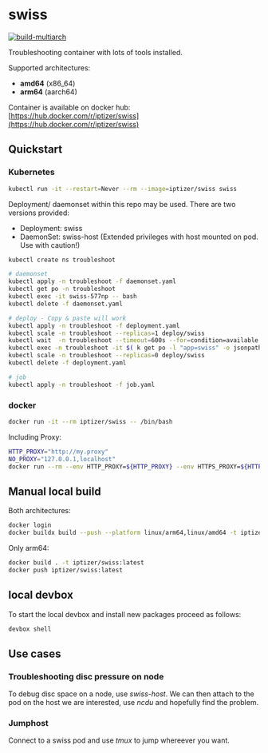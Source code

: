 # swiss

[![build-multiarch](https://github.com/iptizer/swiss/actions/workflows/build.yml/badge.svg)](https://github.com/iptizer/swiss/actions/workflows/build.yml)

Troubleshooting container with lots of tools installed.

Supported architectures:

* **amd64** (x86_64)
* **arm64** (aarch64)

Container is available on docker hub: [https://hub.docker.com/r/iptizer/swiss](https://hub.docker.com/r/iptizer/swiss)

## Quickstart



### Kubernetes

```sh
kubectl run -it --restart=Never --rm --image=iptizer/swiss swiss
```

Deployment/ daemonset within this repo may be used. There are two versions provided:

* Deployment: swiss
* DaemonSet: swiss-host (Extended privileges with host mounted on pod. Use with caution!)

```sh
kubectl create ns troubleshoot

# daemonset
kubectl apply -n troubleshoot -f daemonset.yaml
kubectl get po -n troubleshoot
kubectl exec -it swiss-577np -- bash
kubectl delete -f daemonset.yaml

# deploy - Copy & paste will work
kubectl apply -n troubleshoot -f deployment.yaml
kubectl scale -n troubleshoot --replicas=1 deploy/swiss
kubectl wait  -n troubleshoot --timeout=600s --for=condition=available deploy/swiss && \
kubectl exec -n troubleshoot -it $( k get po -l "app=swiss" -o jsonpath='{.items[0].metadata.name}' )
kubectl scale -n troubleshoot --replicas=0 deploy/swiss
kubectl delete -f deployment.yaml

# job
kubectl apply -n troubleshoot -f job.yaml
```

### docker

```sh
docker run -it --rm iptizer/swiss -- /bin/bash
```

Including Proxy:

```sh
HTTP_PROXY="http://my.proxy"
NO_PROXY="127.0.0.1,localhost"
docker run --rm --env HTTP_PROXY=${HTTP_PROXY} --env HTTPS_PROXY=${HTTP_PROXY} --env http_proxy=${HTTP_PROXY} --env https_proxy=${HTTP_PROXY} --env NO_PROXY=${NO_PROXY} --env no_proxy=${NO_PROXY} -it iptizer/swiss
```

## Manual local build

Both architectures:

```sh
docker login
docker buildx build --push --platform linux/arm64,linux/amd64 -t iptizer/swiss:latest .
```

Only arm64:

```sh
docker build . -t iptizer/swiss:latest
docker push iptizer/swiss:latest
```

## local devbox

To start the local devbox and install new packages proceed as follows:

```sh
devbox shell

```

## Use cases

### Troubleshooting disc pressure on node

To debug disc space on a node, use *swiss-host*. We can then attach to the pod on the host we are interested, use *ncdu* and hopefully find the problem.

### Jumphost

Connect to a swiss pod and use *tmux* to jump whereever you want.


